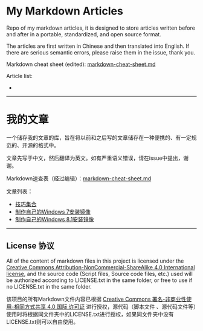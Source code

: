 # My Markdown Articles

Repo of my markdown articles, it is designed to store articles written before and after in a portable, standardized, and open source format.

The articles are first written in Chinese and then translated into English. If there are serious semantic errors, please raise them in the issue, thank you.

Markdown cheat sheet (edited): [markdown-cheat-sheet.md](markdown-cheat-sheet.md)

Article list:

- 

---

# 我的文章

一个储存我的文章的库，旨在将以前和之后写的文章储存在一种便携的、有一定规范的、开源的格式中。

文章先写于中文，然后翻译为英文。如有严重语义错误，请在issue中提出，谢谢。

Markdown速查表（经过编辑）：[markdown-cheat-sheet.md](markdown-cheat-sheet.md)

文章列表：

- [技巧集合](/Quirks%20-%20技巧集合/Quirks%20-%20技巧集合.md)
- [制作自己的Windows 7安装镜像](/Build%20your%20own%20Windows%207%20installation%20image%20-%20制作自己的Windows%207安装镜像/Build%20your%20own%20Windows%207%20installation%20image%20-%20制作自己的Windows%207安装镜像.md)
- [制作自己的Windows 8.1安装镜像](/Build%20your%20own%20Windows%208.1%20installation%20image%20-%20制作自己的Windows%208.1安装镜像/Build%20your%20own%20Windows%208.1%20installation%20image%20-%20制作自己的Windows%208.1安装镜像.md)

---

## License 协议

All of the content of markdown files in this project is licensed under the [Creative Commons Attribution-NonCommercial-ShareAlike 4.0 International license](https://creativecommons.org/licenses/by-nc-sa/4.0/), and the source code (Script files, Source code files, etc.) used will be authorized according to LICENSE.txt in the same folder, or free to use if no LICENSE.txt in the same folder.

该项目的所有Markdown文件内容已根据 [Creative Commons 署名-非商业性使用-相同方式共享 4.0 国际 许可证](https://creativecommons.org/licenses/by-nc-sa/4.0/deed.zh-hans) 进行授权，源代码（脚本文件 、源代码文件等）使用时将根据同文件夹中的LICENSE.txt进行授权，如果同文件夹中没有LICENSE.txt则可以自由使用。
